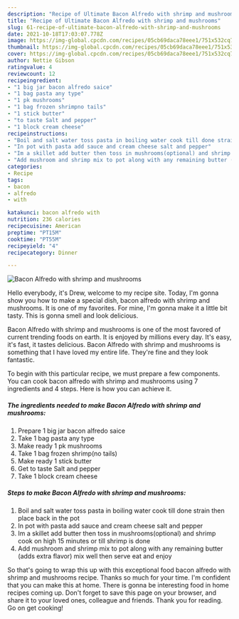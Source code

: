```yaml
---
description: "Recipe of Ultimate Bacon Alfredo with shrimp and mushrooms"
title: "Recipe of Ultimate Bacon Alfredo with shrimp and mushrooms"
slug: 61-recipe-of-ultimate-bacon-alfredo-with-shrimp-and-mushrooms
date: 2021-10-18T17:03:07.778Z
image: https://img-global.cpcdn.com/recipes/05cb69daca78eee1/751x532cq70/bacon-alfredo-with-shrimp-and-mushrooms-recipe-main-photo.jpg
thumbnail: https://img-global.cpcdn.com/recipes/05cb69daca78eee1/751x532cq70/bacon-alfredo-with-shrimp-and-mushrooms-recipe-main-photo.jpg
cover: https://img-global.cpcdn.com/recipes/05cb69daca78eee1/751x532cq70/bacon-alfredo-with-shrimp-and-mushrooms-recipe-main-photo.jpg
author: Nettie Gibson
ratingvalue: 4
reviewcount: 12
recipeingredient:
- "1 big jar bacon alfredo saice"
- "1 bag pasta any type"
- "1 pk mushrooms"
- "1 bag frozen shrimpno tails"
- "1 stick butter"
- "to taste Salt and pepper"
- "1 block cream cheese"
recipeinstructions:
- "Boil and salt water toss pasta in boiling water cook till done strain then place back in the pot"
- "In pot with pasta add sauce and cream cheese salt and pepper"
- "Im a skillet add butter then toss in mushrooms(optional) and shrimp cook on high 15 minutes or till shrimp is done"
- "Add mushroom and shrimp mix to pot along with any remaining butter (adds extra flavor) mix well then serve eat and enjoy"
categories:
- Recipe
tags:
- bacon
- alfredo
- with

katakunci: bacon alfredo with 
nutrition: 236 calories
recipecuisine: American
preptime: "PT15M"
cooktime: "PT55M"
recipeyield: "4"
recipecategory: Dinner

---
```



![Bacon Alfredo with shrimp and mushrooms](https://img-global.cpcdn.com/recipes/05cb69daca78eee1/751x532cq70/bacon-alfredo-with-shrimp-and-mushrooms-recipe-main-photo.jpg)

Hello everybody, it's Drew, welcome to my recipe site. Today, I'm gonna show you how to make a special dish, bacon alfredo with shrimp and mushrooms. It is one of my favorites. For mine, I'm gonna make it a little bit tasty. This is gonna smell and look delicious.

Bacon Alfredo with shrimp and mushrooms is one of the most favored of current trending foods on earth. It is enjoyed by millions every day. It's easy, it's fast, it tastes delicious. Bacon Alfredo with shrimp and mushrooms is something that I have loved my entire life. They're fine and they look fantastic.




To begin with this particular recipe, we must prepare a few components. You can cook bacon alfredo with shrimp and mushrooms using 7 ingredients and 4 steps. Here is how you can achieve it.

<!--inarticleads1-->

##### The ingredients needed to make Bacon Alfredo with shrimp and mushrooms:

1. Prepare 1 big jar bacon alfredo saice
1. Take 1 bag pasta any type
1. Make ready 1 pk mushrooms
1. Take 1 bag frozen shrimp(no tails)
1. Make ready 1 stick butter
1. Get to taste Salt and pepper
1. Take 1 block cream cheese




<!--inarticleads2-->

##### Steps to make Bacon Alfredo with shrimp and mushrooms:

1. Boil and salt water toss pasta in boiling water cook till done strain then place back in the pot
1. In pot with pasta add sauce and cream cheese salt and pepper
1. Im a skillet add butter then toss in mushrooms(optional) and shrimp cook on high 15 minutes or till shrimp is done
1. Add mushroom and shrimp mix to pot along with any remaining butter (adds extra flavor) mix well then serve eat and enjoy




So that's going to wrap this up with this exceptional food bacon alfredo with shrimp and mushrooms recipe. Thanks so much for your time. I'm confident that you can make this at home. There is gonna be interesting food in home recipes coming up. Don't forget to save this page on your browser, and share it to your loved ones, colleague and friends. Thank you for reading. Go on get cooking!
